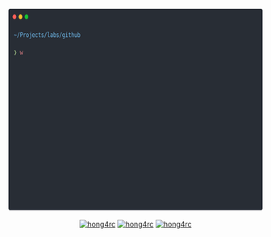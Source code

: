 <div align="center">
	<br>
	<img src="https://raw.githubusercontent.com/hong4rc/hong4rc/master/header.svg" width="800" height="400">
	<br>
</div>

<p align="center">
<a href="https://twitter.com/ToanhZ00Z" target="blank"><img align="center" src="https://cdn.jsdelivr.net/npm/simple-icons@3.0.1/icons/twitter.svg" alt="hong4rc" height="30" width="30" /></a>
<a href="https://fb.com/ToanhZ00Z" target="blank"><img align="center" src="https://cdn.jsdelivr.net/npm/simple-icons@3.0.1/icons/facebook.svg" alt="hong4rc" height="30" width="30" /></a>
<a href="https://instagram.com/toanhz00z" target="blank"><img align="center" src="https://cdn.jsdelivr.net/npm/simple-icons@3.0.1/icons/instagram.svg" alt="hong4rc" height="30" width="30" /></a>
</p>